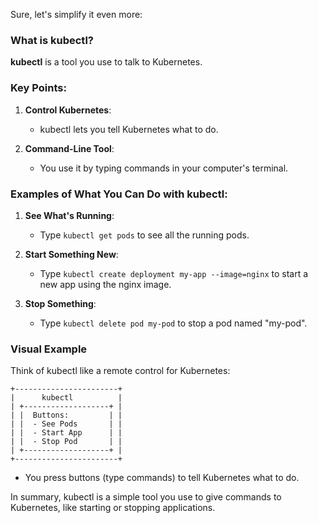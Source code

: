 Sure, let's simplify it even more:

### What is kubectl?

**kubectl** is a tool you use to talk to Kubernetes.

### Key Points:

1. **Control Kubernetes**:
   - kubectl lets you tell Kubernetes what to do.

2. **Command-Line Tool**:
   - You use it by typing commands in your computer's terminal.

### Examples of What You Can Do with kubectl:

1. **See What's Running**:
   - Type `kubectl get pods` to see all the running pods.
   
2. **Start Something New**:
   - Type `kubectl create deployment my-app --image=nginx` to start a new app using the nginx image.
   
3. **Stop Something**:
   - Type `kubectl delete pod my-pod` to stop a pod named "my-pod".

### Visual Example

Think of kubectl like a remote control for Kubernetes:

```
+-----------------------+
|      kubectl          |
| +-------------------+ |
| |  Buttons:         | |
| |  - See Pods       | |
| |  - Start App      | |
| |  - Stop Pod       | |
| +-------------------+ |
+-----------------------+
```

- You press buttons (type commands) to tell Kubernetes what to do.

In summary, kubectl is a simple tool you use to give commands to Kubernetes, like starting or stopping applications.